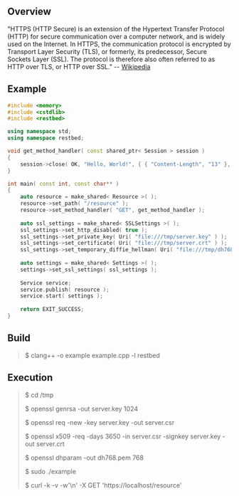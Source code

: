 Overview
--------

"HTTPS (HTTP Secure) is an extension of the Hypertext Transfer Protocol (HTTP) for secure communication over a computer network, and is widely used on the Internet. In HTTPS, the communication protocol is encrypted by Transport Layer Security (TLS), or formerly, its predecessor, Secure Sockets Layer (SSL). The protocol is therefore also often referred to as HTTP over TLS, or HTTP over SSL." -- [Wikipedia](https://en.wikipedia.org/wiki/HTTPS)

Example
-------

```C++
#include <memory>
#include <cstdlib>
#include <restbed>

using namespace std;
using namespace restbed;

void get_method_handler( const shared_ptr< Session > session )
{
    session->close( OK, "Hello, World!", { { "Content-Length", "13" }, { "Connection", "close" } } );
}

int main( const int, const char** )
{
    auto resource = make_shared< Resource >( );
    resource->set_path( "/resource" );
    resource->set_method_handler( "GET", get_method_handler );
    
    auto ssl_settings = make_shared< SSLSettings >( );
    ssl_settings->set_http_disabled( true );
    ssl_settings->set_private_key( Uri( "file:///tmp/server.key" ) );
    ssl_settings->set_certificate( Uri( "file:///tmp/server.crt" ) );
    ssl_settings->set_temporary_diffie_hellman( Uri( "file:///tmp/dh768.pem" ) );
    
    auto settings = make_shared< Settings >( );
    settings->set_ssl_settings( ssl_settings );
    
    Service service;
    service.publish( resource );
    service.start( settings );
    
    return EXIT_SUCCESS;
}
```

Build
-----

> $ clang++ -o example example.cpp -l restbed

Execution
---------

> $    cd /tmp
>
> $    openssl genrsa -out server.key 1024
>
> $    openssl req -new -key server.key -out server.csr
>
> $    openssl x509 -req -days 3650 -in server.csr -signkey server.key -out server.crt
>
> $    openssl dhparam -out dh768.pem 768
> 
> $ sudo ./example
>
> $ curl -k -v -w'\n' -X GET 'https://localhost/resource'